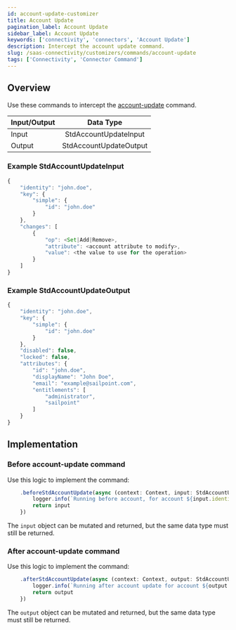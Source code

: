 ```yaml
---
id: account-update-customizer
title: Account Update
pagination_label: Account Update
sidebar_label: Account Update
keywords: ['connectivity', 'connectors', 'Account Update']
description: Intercept the account update command.
slug: /saas-connectivity/customizers/commands/account-update
tags: ['Connectivity', 'Connector Command']
---
```


## Overview

Use these commands to intercept the [account-update](../../commands/account-update) command.


| Input/Output |       Data Type        |
| :----------- | :--------------------: |
| Input        | StdAccountUpdateInput  |
| Output       | StdAccountUpdateOutput |

### Example StdAccountUpdateInput

```javascript
{
    "identity": "john.doe",
    "key": {
        "simple": {
            "id": "john.doe"
        }
    },
    "changes": [
        {
            "op": <Set|Add|Remove>,
            "attribute": <account attribute to modify>,
            "value": <the value to use for the operation>
        }
    ]
}
```

### Example StdAccountUpdateOutput

```javascript
{
    "identity": "john.doe",
    "key": {
        "simple": {
            "id": "john.doe"
        }
    },
    "disabled": false,
    "locked": false,
    "attributes": {
        "id": "john.doe",
        "displayName": "John Doe",
        "email": "example@sailpoint.com",
        "entitlements": [
            "administrator",
            "sailpoint"
        ]
    }
}
```
## Implementation


### Before account-update command

Use this logic to implement the command: 

```javascript
    .beforeStdAccountUpdate(async (context: Context, input: StdAccountUpdateInput) => {
        logger.info(`Running before account, for account ${input.identity}`)
        return input
    })
```
The `input` object can be mutated and returned, but the same data type must still be returned.

### After account-update command

Use this logic to implement the command: 

```javascript
    .afterStdAccountUpdate(async (context: Context, output: StdAccountUpdateOutput) => {
        logger.info(`Running after account update for account ${output.identity}}`)
        return output
    })
```
The `output` object can be mutated and returned, but the same data type must still be returned.